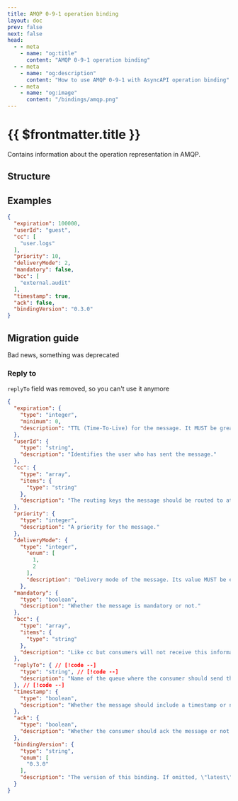 ```yaml
---
title: AMQP 0-9-1 operation binding
layout: doc
prev: false
next: false
head:
  - - meta
    - name: "og:title"
      content: "AMQP 0-9-1 operation binding"
  - - meta
    - name: "og:description"
      content: "How to use AMQP 0-9-1 with AsyncAPI operation binding"
  - - meta
    - name: "og:image"
      content: "/bindings/amqp.png"
---
```


# {{ $frontmatter.title }}

Contains information about the operation representation in AMQP.

## Structure

<Json url="https://raw.githubusercontent.com/asyncapi/spec-json-schemas/master/bindings/amqp/0.3.0/operation.json" />

## Examples

```json
{
  "expiration": 100000,
  "userId": "guest",
  "cc": [
    "user.logs"
  ],
  "priority": 10,
  "deliveryMode": 2,
  "mandatory": false,
  "bcc": [
    "external.audit"
  ],
  "timestamp": true,
  "ack": false,
  "bindingVersion": "0.3.0"
}
```

## Migration guide

Bad news, something was deprecated

### Reply to

`replyTo` field was removed, so you can't use it anymore

```json
{
  "expiration": {
    "type": "integer",
    "minimum": 0,
    "description": "TTL (Time-To-Live) for the message. It MUST be greater than or equal to zero."
  },
  "userId": {
    "type": "string",
    "description": "Identifies the user who has sent the message."
  },
  "cc": {
    "type": "array",
    "items": {
      "type": "string"
    },
    "description": "The routing keys the message should be routed to at the time of publishing."
  },
  "priority": {
    "type": "integer",
    "description": "A priority for the message."
  },
  "deliveryMode": {
    "type": "integer",
      "enum": [
        1,
        2
      ],
      "description": "Delivery mode of the message. Its value MUST be either 1 (transient) or 2 (persistent)."
    },
  "mandatory": {
    "type": "boolean",
    "description": "Whether the message is mandatory or not."
  },
  "bcc": {
    "type": "array",
    "items": {
      "type": "string"
    },
    "description": "Like cc but consumers will not receive this information."
  },
  "replyTo": { // [!code --]
    "type": "string", // [!code --]
    "description": "Name of the queue where the consumer should send the response." // [!code --]
  }, // [!code --]
  "timestamp": {
    "type": "boolean",
    "description": "Whether the message should include a timestamp or not."
  },
  "ack": {
    "type": "boolean",
    "description": "Whether the consumer should ack the message or not."
  },
  "bindingVersion": {
    "type": "string",
    "enum": [
      "0.3.0"
    ],
    "description": "The version of this binding. If omitted, \"latest\" MUST be assumed."
  }
}
```